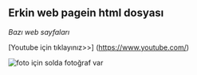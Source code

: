 ## Erkin web pagein html dosyası
*Bazı web sayfaları*

 [Youtube için tıklayınız>>] (https://www.youtube.com/)

![foto için](https://picsum.photos/200/300) solda fotoğraf var 